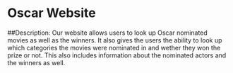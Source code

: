 # Oscar Website

##Description:
Our website allows users to look up Oscar nominated movies as well as the winners. It also gives the users the ability to look up which categories the movies were nominated in and wether they won the prize or not. This also includes information about the nominated actors and the winners as well.

